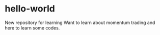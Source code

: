 # hello-world
New repository for learning
Want to learn about momentum trading and here to learn some codes.
